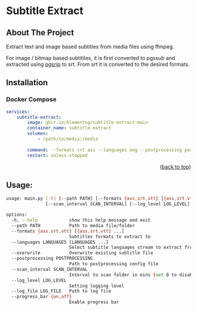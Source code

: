 
<a name="readme-top"></a>


# Subtitle Extract

<!-- ABOUT THE PROJECT -->
## About The Project

Extract text and image based subtitles from media files using ffmpeg.

For image / bitmap based subtitiles, it is first converted to pgssub and extracted using [pgsrip](https://github.com/ratoaq2/pgsrip) to srt. From srt it is converted to the desired formats.

## Installation

### Docker Compose
```yaml
services:
    subtitle-extract:
        image: ghcr.io/klementng/subtitle-extract:main
        container_name: subtitle-extract
        volumes:
            - /path/to/media:/media
        
        command: --formats srt ass --languages eng --postprocessing postprocess.yml --scan_interval 720 
        restart: unless-stopped
```
<p align="right">(<a href="#readme-top">back to top</a>)</p>

## Usage:

```sh
usage: main.py [-h] [--path PATH] [--formats {ass,srt,vtt} [{ass,srt,vtt} ...]] [--languages LANGUAGES [LANGUAGES ...]] [--overwrite] [--postprocessing POSTPROCESSING]
               [--scan_interval SCAN_INTERVAL] [--log_level LOG_LEVEL] [--log_file LOG_FILE] [--progress_bar {on,off}]

options:
  -h, --help            show this help message and exit
  --path PATH           Path to media file/folder
  --formats {ass,srt,vtt} [{ass,srt,vtt} ...]
                        Subtitles formats to extract to
  --languages LANGUAGES [LANGUAGES ...]
                        Select subtitle languages stream to extract from, use 'all' to extract all languages
  --overwrite           Overwrite existing subtitle file
  --postprocessing POSTPROCESSING
                        Path to postprocessing config file
  --scan_interval SCAN_INTERVAL
                        Interval to scan folder in mins (set 0 to disable and exit upon completion)
  --log_level LOG_LEVEL
                        Setting logging level
  --log_file LOG_FILE   Path to log file
  --progress_bar {on,off}
                        Enable progress bar

```